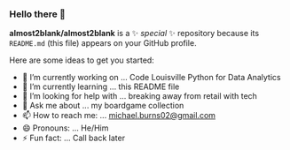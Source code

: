 ### Hello there 👋


**almost2blank/almost2blank** is a ✨ _special_ ✨ repository because its `README.md` (this file) appears on your GitHub profile.

Here are some ideas to get you started:

- 🔭 I’m currently working on ... Code Louisville Python for Data Analytics
- 🌱 I’m currently learning ... this README file
- 🤔 I’m looking for help with ... breaking away from retail with tech
- 💬 Ask me about ... my boardgame collection
- 📫 How to reach me: ... michael.burns02@gmail.com
- 😄 Pronouns: ... He/Him
- ⚡ Fun fact: ... Call back later
